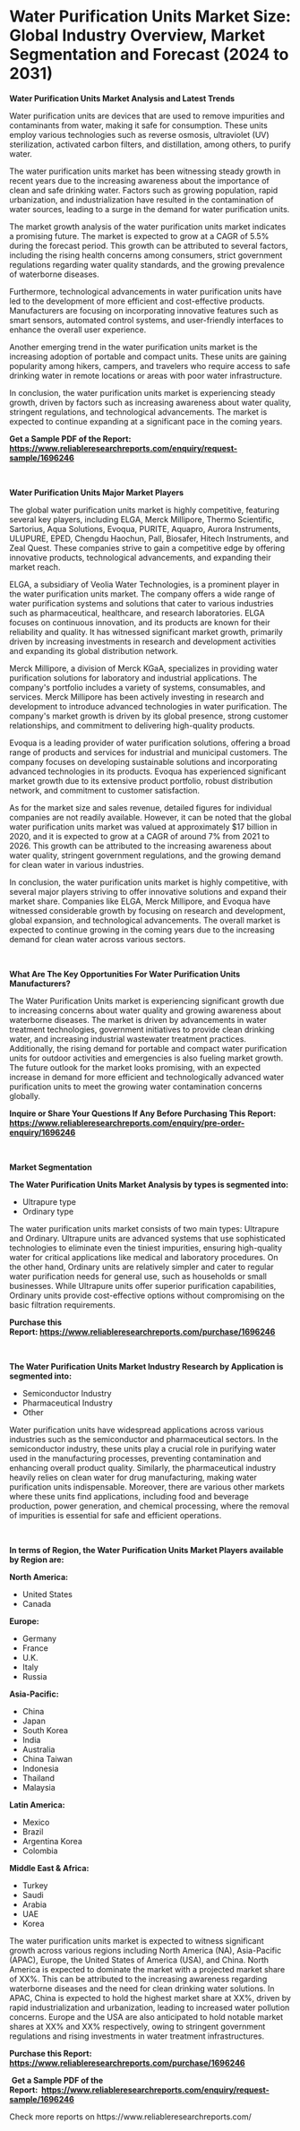 <p><h1>Water Purification Units Market Size: Global Industry Overview, Market Segmentation and Forecast (2024 to 2031)</h1></p><p><strong>Water Purification Units Market Analysis and Latest Trends</strong></p>
<p><p>Water purification units are devices that are used to remove impurities and contaminants from water, making it safe for consumption. These units employ various technologies such as reverse osmosis, ultraviolet (UV) sterilization, activated carbon filters, and distillation, among others, to purify water.</p><p>The water purification units market has been witnessing steady growth in recent years due to the increasing awareness about the importance of clean and safe drinking water. Factors such as growing population, rapid urbanization, and industrialization have resulted in the contamination of water sources, leading to a surge in the demand for water purification units.</p><p>The market growth analysis of the water purification units market indicates a promising future. The market is expected to grow at a CAGR of 5.5% during the forecast period. This growth can be attributed to several factors, including the rising health concerns among consumers, strict government regulations regarding water quality standards, and the growing prevalence of waterborne diseases.</p><p>Furthermore, technological advancements in water purification units have led to the development of more efficient and cost-effective products. Manufacturers are focusing on incorporating innovative features such as smart sensors, automated control systems, and user-friendly interfaces to enhance the overall user experience.</p><p>Another emerging trend in the water purification units market is the increasing adoption of portable and compact units. These units are gaining popularity among hikers, campers, and travelers who require access to safe drinking water in remote locations or areas with poor water infrastructure.</p><p>In conclusion, the water purification units market is experiencing steady growth, driven by factors such as increasing awareness about water quality, stringent regulations, and technological advancements. The market is expected to continue expanding at a significant pace in the coming years.</p></p>
<p><strong>Get a Sample PDF of the Report:&nbsp; <a href="https://www.reliableresearchreports.com/enquiry/request-sample/1696246">https://www.reliableresearchreports.com/enquiry/request-sample/1696246</a></strong></p>
<p>&nbsp;</p>
<p><strong>Water Purification Units Major Market Players</strong></p>
<p><p>The global water purification units market is highly competitive, featuring several key players, including ELGA, Merck Millipore, Thermo Scientific, Sartorius, Aqua Solutions, Evoqua, PURITE, Aquapro, Aurora Instruments, ULUPURE, EPED, Chengdu Haochun, Pall, Biosafer, Hitech Instruments, and Zeal Quest. These companies strive to gain a competitive edge by offering innovative products, technological advancements, and expanding their market reach.</p><p>ELGA, a subsidiary of Veolia Water Technologies, is a prominent player in the water purification units market. The company offers a wide range of water purification systems and solutions that cater to various industries such as pharmaceutical, healthcare, and research laboratories. ELGA focuses on continuous innovation, and its products are known for their reliability and quality. It has witnessed significant market growth, primarily driven by increasing investments in research and development activities and expanding its global distribution network.</p><p>Merck Millipore, a division of Merck KGaA, specializes in providing water purification solutions for laboratory and industrial applications. The company's portfolio includes a variety of systems, consumables, and services. Merck Millipore has been actively investing in research and development to introduce advanced technologies in water purification. The company's market growth is driven by its global presence, strong customer relationships, and commitment to delivering high-quality products.</p><p>Evoqua is a leading provider of water purification solutions, offering a broad range of products and services for industrial and municipal customers. The company focuses on developing sustainable solutions and incorporating advanced technologies in its products. Evoqua has experienced significant market growth due to its extensive product portfolio, robust distribution network, and commitment to customer satisfaction.</p><p>As for the market size and sales revenue, detailed figures for individual companies are not readily available. However, it can be noted that the global water purification units market was valued at approximately $17 billion in 2020, and it is expected to grow at a CAGR of around 7% from 2021 to 2026. This growth can be attributed to the increasing awareness about water quality, stringent government regulations, and the growing demand for clean water in various industries.</p><p>In conclusion, the water purification units market is highly competitive, with several major players striving to offer innovative solutions and expand their market share. Companies like ELGA, Merck Millipore, and Evoqua have witnessed considerable growth by focusing on research and development, global expansion, and technological advancements. The overall market is expected to continue growing in the coming years due to the increasing demand for clean water across various sectors.</p></p>
<p>&nbsp;</p>
<p><strong>What Are The Key Opportunities For Water Purification Units Manufacturers?</strong></p>
<p><p>The Water Purification Units market is experiencing significant growth due to increasing concerns about water quality and growing awareness about waterborne diseases. The market is driven by advancements in water treatment technologies, government initiatives to provide clean drinking water, and increasing industrial wastewater treatment practices. Additionally, the rising demand for portable and compact water purification units for outdoor activities and emergencies is also fueling market growth. The future outlook for the market looks promising, with an expected increase in demand for more efficient and technologically advanced water purification units to meet the growing water contamination concerns globally.</p></p>
<p><strong>Inquire or Share Your Questions If Any Before Purchasing This Report: <a href="https://www.reliableresearchreports.com/enquiry/pre-order-enquiry/1696246">https://www.reliableresearchreports.com/enquiry/pre-order-enquiry/1696246</a></strong></p>
<p>&nbsp;</p>
<p><strong>Market Segmentation</strong></p>
<p><strong>The Water Purification Units Market Analysis by types is segmented into:</strong></p>
<p><ul><li>Ultrapure type</li><li>Ordinary type</li></ul></p>
<p><p>The water purification units market consists of two main types: Ultrapure and Ordinary. Ultrapure units are advanced systems that use sophisticated technologies to eliminate even the tiniest impurities, ensuring high-quality water for critical applications like medical and laboratory procedures. On the other hand, Ordinary units are relatively simpler and cater to regular water purification needs for general use, such as households or small businesses. While Ultrapure units offer superior purification capabilities, Ordinary units provide cost-effective options without compromising on the basic filtration requirements.</p></p>
<p><strong>Purchase this Report:&nbsp;<a href="https://www.reliableresearchreports.com/purchase/1696246">https://www.reliableresearchreports.com/purchase/1696246</a></strong></p>
<p>&nbsp;</p>
<p><strong>The Water Purification Units Market Industry Research by Application is segmented into:</strong></p>
<p><ul><li>Semiconductor Industry</li><li>Pharmaceutical Industry</li><li>Other</li></ul></p>
<p><p>Water purification units have widespread applications across various industries such as the semiconductor and pharmaceutical sectors. In the semiconductor industry, these units play a crucial role in purifying water used in the manufacturing processes, preventing contamination and enhancing overall product quality. Similarly, the pharmaceutical industry heavily relies on clean water for drug manufacturing, making water purification units indispensable. Moreover, there are various other markets where these units find applications, including food and beverage production, power generation, and chemical processing, where the removal of impurities is essential for safe and efficient operations.</p></p>
<p>&nbsp;</p>
<p><strong>In terms of Region, the Water Purification Units Market Players available by Region are:</strong></p>
<p>
    <p> <strong> North America: </strong>
        <ul>
            <li>United States</li>
            <li>Canada</li>
        </ul>
        </p> 
    <p> <strong> Europe: </strong>
        <ul>
            <li>Germany</li>
            <li>France</li>
            <li>U.K.</li>
            <li>Italy</li>
            <li>Russia</li>
        </ul>
        </p> 
    <p> <strong> Asia-Pacific: </strong>
        <ul>
            <li>China</li>
            <li>Japan</li>
            <li>South Korea</li>
            <li>India</li>
            <li>Australia</li>
            <li>China Taiwan</li>
            <li>Indonesia</li>
            <li>Thailand</li>
            <li>Malaysia</li>
        </ul>
        </p> 
    <p> <strong> Latin America: </strong>
        <ul>
            <li>Mexico</li>
            <li>Brazil</li>
            <li>Argentina Korea</li>
            <li>Colombia</li>
        </ul>
        </p> 
    <p> <strong> Middle East & Africa: </strong>
        <ul>
            <li>Turkey</li>
            <li>Saudi</li>
            <li>Arabia</li>
            <li>UAE</li>
            <li>Korea</li>
        </ul>
    </p>
    </p>
<p><p>The water purification units market is expected to witness significant growth across various regions including North America (NA), Asia-Pacific (APAC), Europe, the United States of America (USA), and China. North America is expected to dominate the market with a projected market share of XX%. This can be attributed to the increasing awareness regarding waterborne diseases and the need for clean drinking water solutions. In APAC, China is expected to hold the highest market share at XX%, driven by rapid industrialization and urbanization, leading to increased water pollution concerns. Europe and the USA are also anticipated to hold notable market shares at XX% and XX% respectively, owing to stringent government regulations and rising investments in water treatment infrastructures.</p></p>
<p><strong>Purchase this Report: <a href="https://www.reliableresearchreports.com/purchase/1696246">https://www.reliableresearchreports.com/purchase/1696246</a></strong></p>
<p>&nbsp;<strong>Get a Sample PDF of the Report:&nbsp;&nbsp;<a href="https://www.reliableresearchreports.com/enquiry/request-sample/1696246">https://www.reliableresearchreports.com/enquiry/request-sample/1696246</a></strong></p>
<p><strong></strong></p>
<p>Check more reports on https://www.reliableresearchreports.com/</p>
